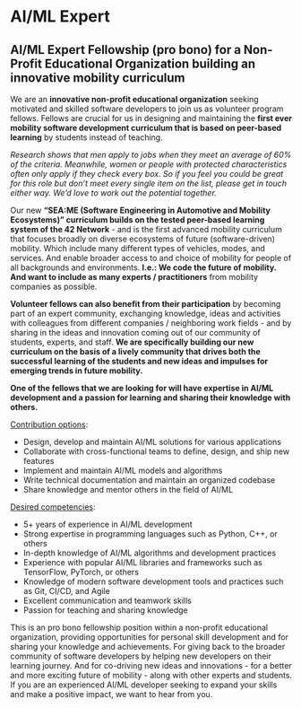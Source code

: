 # AI/ML Expert


## AI/ML Expert Fellowship (pro bono) for a Non-Profit Educational Organization building an innovative mobility curriculum

We are an **innovative non-profit educational organization** seeking motivated and skilled software developers to join us as volunteer program fellows. Fellows are crucial for us in designing and maintaining the **first ever mobility software development curriculum that is based on peer-based learning** by students instead of teaching. 

*Research shows that men apply to jobs when they meet an average of 60% of the criteria. Meanwhile, women or people with protected characteristics often only apply if they check every box. So if you feel you could be great for this role but don’t meet every single item on the list, please get in touch either way. We’d love to work out the potential together.*

Our new **“SEA:ME (Software Engineering in Automotive and Mobility Ecosystems)” curriculum builds on the tested peer-based learning system of the 42 Network** - and is the first advanced mobility curriculum that focuses broadly on diverse ecosystems of future (software-driven) mobility. Which include many different types of vehicles, modes, and services. And enable broader access to and choice of mobility for people of all backgrounds and environments. **I.e.: We code the future of mobility. And want to include as many experts / practitioners** from mobility companies as possible. 

**Volunteer fellows can also benefit from their participation** by becoming part of an expert community, exchanging knowledge, ideas and activities with colleagues from different companies / neighboring work fields - and by sharing in the ideas and innovation coming out of our community of students, experts, and staff. **We are specifically building our new curriculum on the basis of a lively community that drives both the successful learning of the students and new ideas and impulses for emerging trends in future mobility.**

**One of the fellows that we are looking for will have expertise in AI/ML development and a passion for learning and sharing their knowledge with others.**

<span style="text-decoration:underline;">Contribution options</span>:



* Design, develop and maintain AI/ML solutions for various applications
* Collaborate with cross-functional teams to define, design, and ship new features
* Implement and maintain AI/ML models and algorithms
* Write technical documentation and maintain an organized codebase
* Share knowledge and mentor others in the field of AI/ML

<span style="text-decoration:underline;">Desired competencies</span>:



* 5+ years of experience in AI/ML development
* Strong expertise in programming languages such as Python, C++, or others
* In-depth knowledge of AI/ML algorithms and development practices
* Experience with popular AI/ML libraries and frameworks such as TensorFlow, PyTorch, or others
* Knowledge of modern software development tools and practices such as Git, CI/CD, and Agile
* Excellent communication and teamwork skills
* Passion for teaching and sharing knowledge

This is an pro bono fellowship position within a non-profit educational organization, providing opportunities for personal skill development and for sharing your knowledge and achievements. For giving back to the broader community of software developers by helping new developers on their learning journey. And for co-driving new ideas and innovations - for a better and more exciting future of mobility - along with other experts and students. If you are an experienced AI/ML developer seeking to expand your skills and make a positive impact, we want to hear from you.
